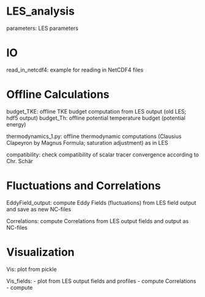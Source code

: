 # LES_analysis

parameters: LES parameters

# IO

read_in_netcdf4: example for reading in NetCDF4 files




# Offline Calculations

budget_TKE: offline TKE budget computation from LES output (old LES; hdf5 output)
budget_Th: offline potential temperature budget (potential energy)

thermodynamics_1.py: offline thermodynamic computations (Clausius Clapeyron by Magnus Formula; saturation adjustment) as in LES

compatibility: check compatibility of scalar tracer convergence according to Chr. Schär



# Fluctuations and Correlations

EddyField_output: compute Eddy Fields (fluctuations) from LES field output and save as new NC-files

Correlations: compute Correlations from LES output fields and output as NC-files



# Visualization
Vis: plot from pickle

Vis_fields: 
    - plot from LES output fields and profiles
    - compute Correlations
    - compute 

